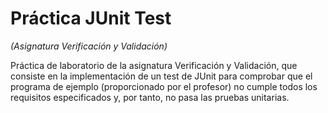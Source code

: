 # Práctica JUnit Test
*(Asignatura Verificación y Validación)*

Práctica de laboratorio de la asignatura Verificación y Validación, que consiste en la implementación de un test de JUnit para comprobar que el programa de ejemplo (proporcionado por el profesor) no cumple todos los requisitos especificados y, por tanto, no pasa las pruebas unitarias. 


